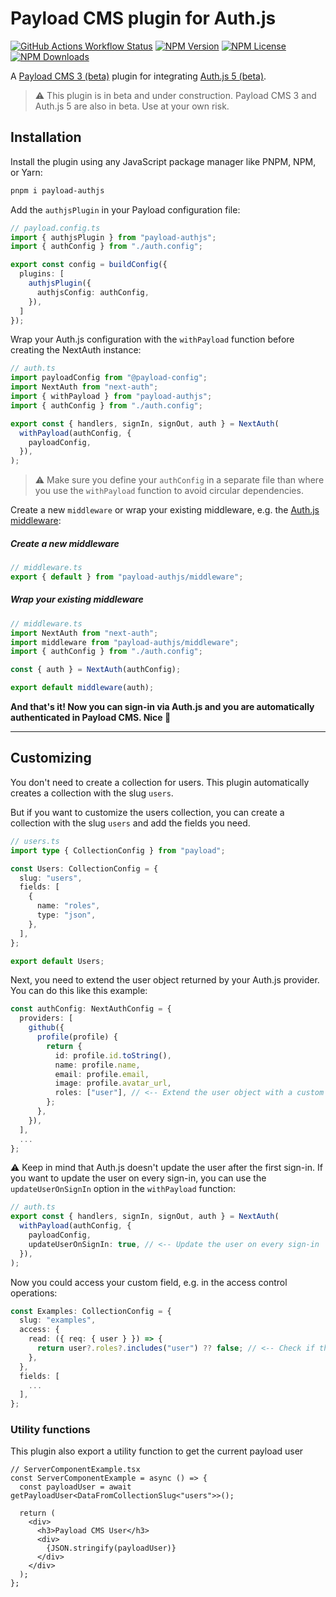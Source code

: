 # Payload CMS plugin for Auth.js

<a href="https://github.com/CrawlerCode/payload-authjs/actions/workflows/ci.yml"><img alt="GitHub Actions Workflow Status" src="https://img.shields.io/github/actions/workflow/status/CrawlerCode/payload-authjs/ci.yml?style=flat-square&logo=github"></a>
<a href="https://www.npmjs.com/package/payload-authjs"><img alt="NPM Version" src="https://img.shields.io/npm/v/payload-authjs?style=flat-square"></a>
<a href="https://github.com/CrawlerCode/payload-authjs/blob/main/LICENSE"><img alt="NPM License" src="https://img.shields.io/npm/l/payload-authjs?style=flat-square"></a>
<a href="https://www.npmjs.com/package/payload-authjs"><img alt="NPM Downloads" src="https://img.shields.io/npm/dm/payload-authjs?style=flat-square"></a>


A [Payload CMS 3 (beta)](https://payloadcms.com) plugin for integrating [Auth.js 5 (beta)](https://authjs.dev).

> ⚠ This plugin is in beta and under construction.
> Payload CMS 3 and Auth.js 5 are also in beta. Use at your own risk.

## Installation

Install the plugin using any JavaScript package manager like PNPM, NPM, or Yarn:


```bash
pnpm i payload-authjs
```

Add the `authjsPlugin` in your Payload configuration file:

```ts
// payload.config.ts
import { authjsPlugin } from "payload-authjs";
import { authConfig } from "./auth.config";

export const config = buildConfig({
  plugins: [
    authjsPlugin({
      authjsConfig: authConfig,
    }),
  ]
});
```

Wrap your Auth.js configuration with the `withPayload` function before creating the NextAuth instance:

```ts
// auth.ts
import payloadConfig from "@payload-config";
import NextAuth from "next-auth";
import { withPayload } from "payload-authjs";
import { authConfig } from "./auth.config";

export const { handlers, signIn, signOut, auth } = NextAuth(
  withPayload(authConfig, {
    payloadConfig,
  }),
);
```

> ⚠ Make sure you define your `authConfig` in a separate file than where you use the `withPayload` function to avoid circular dependencies.

Create a new `middleware` or wrap your existing middleware, e.g. the [Auth.js middleware](https://authjs.dev/getting-started/session-management/protecting):

##### Create a new middleware

```ts
// middleware.ts
export { default } from "payload-authjs/middleware";
```

##### Wrap your existing middleware

```ts
// middleware.ts
import NextAuth from "next-auth";
import middleware from "payload-authjs/middleware";
import { authConfig } from "./auth.config";

const { auth } = NextAuth(authConfig);

export default middleware(auth);
```

**And that's it! Now you can sign-in via Auth.js and you are automatically authenticated in Payload CMS. Nice 🎉**

---

## Customizing

You don't need to create a collection for users. This plugin automatically creates a collection with the slug `users`.

But if you want to customize the users collection, you can create a collection with the slug `users` and add the fields you need. 

```ts
// users.ts
import type { CollectionConfig } from "payload";

const Users: CollectionConfig = {
  slug: "users",
  fields: [
    {
      name: "roles",
      type: "json",
    },
  ],
};

export default Users;
```

Next, you need to extend the user object returned by your Auth.js provider. You can do this like this example:

```ts
const authConfig: NextAuthConfig = {
  providers: [
    github({
      profile(profile) {
        return {
          id: profile.id.toString(),
          name: profile.name,
          email: profile.email,
          image: profile.avatar_url,
          roles: ["user"], // <-- Extend the user object with a custom field
        };
      },
    }),
  ],
  ...
};
```

⚠ Keep in mind that Auth.js doesn't update the user after the first sign-in. If you want to update the user on every sign-in, you can use the `updateUserOnSignIn` option in the `withPayload` function:

```ts
// auth.ts
export const { handlers, signIn, signOut, auth } = NextAuth(
  withPayload(authConfig, {
    payloadConfig,
    updateUserOnSignIn: true, // <-- Update the user on every sign-in
  }),
);
```

Now you could access your custom field, e.g. in the access control operations:

```ts
const Examples: CollectionConfig = {
  slug: "examples",
  access: {
    read: ({ req: { user } }) => {
      return user?.roles?.includes("user") ?? false; // <-- Check if the user has the role "user"
    },
  },
  fields: [
    ...
  ],
};
```

### Utility functions

This plugin also export a utility function to get the current payload user

```tsx
// ServerComponentExample.tsx
const ServerComponentExample = async () => {
  const payloadUser = await getPayloadUser<DataFromCollectionSlug<"users">>();

  return (
    <div>
      <h3>Payload CMS User</h3>
      <div>
        {JSON.stringify(payloadUser)}
      </div>
    </div>
  );
};
```